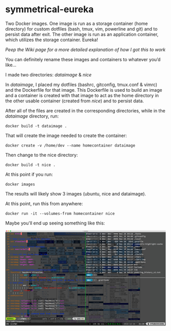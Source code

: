 # symmetrical-eureka

Two Docker images. One image is run as a storage container (home directory) for custom dotfiles (bash, tmux, vim, powerline and git) and to persist data after exit. The other image is run as an application container, which utilizes the storage container. Eureka!

_Peep the Wiki page for a more detailed explanation of how I got this to work_

You can definitely rename these images and containers to whatever you’d like…

I made two directories: _dataimage_ & _nice_

In _dataimage_, I placed my dotfiles (bashrc, gitconfig, tmux.conf & vimrc) and the Dockerfile for that image. This Dockerfile is used to build an image and a container is created with that image to act as the home directory in the other usable container (created from _nice_) and to persist data.

After all of the files are created in the corresponding directories, while in the _dataimage_ directory, run:

    docker build -t dataimage .

That will create the image needed to create the container:

    docker create -v /home/dev --name homecontainer dataimage

Then change to the nice directory:

    docker build -t nice .

At this point if you run:

    docker images

The results will likely show 3 images (ubuntu, nice and dataimage).

At this point, run this from anywhere:

    docker run -it --volumes-from homecontainer nice

Maybe you'll end up seeing something like this:

![Nice!](https://github.com/amnjdm/symmetrical-eureka/blob/master/img/screenshot_docker_container.jpg)
